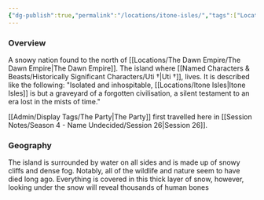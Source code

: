 ```yaml
---
{"dg-publish":true,"permalink":"/locations/itone-isles/","tags":["Location"],"noteIcon":""}
---
```


### Overview
A snowy nation found to the north of [[Locations/The Dawn Empire/The Dawn Empire\|The Dawn Empire]]. The island where [[Named Characters & Beasts/Historically Significant  Characters/Uti †\|Uti †]], lives. It is described like the following: "Isolated and inhospitable, [[Locations/Itone Isles\|Itone Isles]] is but a graveyard of a forgotten civilisation, a silent testament to an era lost in the mists of time."

[[Admin/Display Tags/The Party\|The Party]] first travelled here in [[Session Notes/Season 4 - Name Undecided/Session 26\|Session 26]].

### Geography
The island is surrounded by water on all sides and is made up of snowy cliffs and dense fog. Notably, all of the wildlife and nature seem to have died long ago. Everything is covered in this thick layer of snow, however, looking under the snow will reveal thousands of human bones 